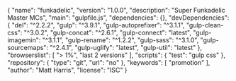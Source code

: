{
  "name": "funkadelic",
  "version": "1.0.0",
  "description": "Super Funkadelic Master MCs",
  "main": "gulpfile.js",
  "dependencies": {},
  "devDependencies": {
    "del": "^2.2.2",
    "gulp": "^3.9.1",
    "gulp-autoprefixer": "^3.1.1",
    "gulp-clean-css": "^3.0.2",
    "gulp-concat": "^2.6.1",
    "gulp-connect": "latest",
    "gulp-imagemin": "^3.1.1",
    "gulp-rename": "^1.2.2",
    "gulp-sass": "^3.1.0",
    "gulp-sourcemaps": "^2.4.1",
    "gulp-uglify": "latest",
    "gulp-util": "latest"
  },
  "browserslist": [
		"> 1%",
    "last 2 versions"
  	],
  "scripts": {
    "test": "gulp css"
  },
  "repository": {
    "type": "git",
    "url": "no"
  },
  "keywords": [
    "promotion"
  ],
  "author": "Matt Harris",
  "license": "ISC"
}
